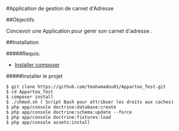 #Application de gestion de carnet d'Adresse


##Objectifs

Concevoir une Application pour gerer son carnet d'adresse .

##Installation

#####Requis: 

* [Installer composer](https://getcomposer.org/download/)

#####Installer le projet

``` shell
$ git clone https://github.com/tmahamadou01/Appartoo_Test.git
$ cd Appartoo_Test
$ composer install
$ ./chmod.sh ( Script Bash pour attribuer les droits aux caches)
$ php app/console doctrine:database:create
$ php app/console doctrine:schema:update --force
$ php app/console doctrine:fixtures:load
$ php app/console assets:install

```

